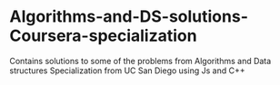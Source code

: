 # Algorithms-and-DS-solutions-Coursera-specialization
Contains solutions to some of the problems from Algorithms and Data structures Specialization from UC San Diego using Js and C++
